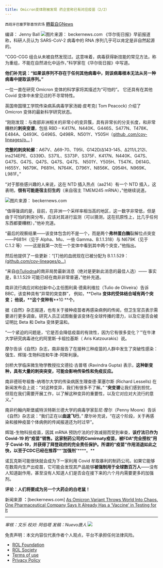 ```yaml
---
title: Omicron变体刚被发现 药企宣称已有对应疫苗（2/2）
---
```

`西班牙巴塞罗那喜悦农场` [轉載自GNews](https://gnews.org/zh-hans/1701136/)

编译： Jenny Ball
![](https://assets.gnews.org/wp-content/uploads/2021/11/image0-2-16.jpg)图片来源： beckernews.com
《华尔街日报》早前报道称，科研人员认为 SARS-CoV-2 病毒中的 RNA 序列几乎可以肯定是非自然起源的。

“CGG-CGG 组合从未被自然发现过。这意味着，病毒获得新技能的常见方法，称为重组，不能在自然进化中运作，”科学家在《华尔街日报》中写道。

**他们补充说：“如果该序列不存在于任何其他病毒中，则该病毒根本无法从另一种病毒中提取该序列。”**

一位一直在研究 Omicron 变体的科学家将其描述为“可怕的”。 它还具有在其他 Covid 变体中未曾见过的不寻常特性。

英国帝国理工学院传染病系病毒学家汤姆·皮考克( Tom Peacock) 介绍了 Omicron 变体的最新科学研究状态。

“刚刚发现：与南部非洲相关的非常小的变异簇，具有非常长的分支长度，和非常糟糕的**刺突变谱**，包括 RBD – K417N、N440K、G446S、S477N、T478K、E484A、Q493K、G496S、Q498R、N501Y、Y505H（[github .com/cov-lineages/p…](https://github.com/cov-lineages/pango-designation/issues/343) )

**完整的刺突轮廓**：A67V、Δ69-70、T95I、G142D/Δ143-145、Δ211/L212I、ins214EPE、G339D、S371L、S373P、S375F、K417N、N440K、G47S、G47S、G47S、Q47S、Q47S、Q47S、 N501Y、Y505H、T547K、D614G、H655Y、N679K、P681H、N764K、D796Y、N856K、Q954H、N969K、L981F。”

“对于那些感兴趣的人来说，这在 NTD 插入热点（aa214）有一个 NTD 插入，这表明，**很有可能是宿主衍生的**（来自宿主 TMEM245 mRNA），”他继续说道。

![](https://assets.gnews.org/wp-content/uploads/2021/11/image-841.png)图片来源： beckernews.com

“值得强调的是，目前，在非洲一个采样率相当高的地区，这一数字非常低，但是由于可怕的刺突分布，应该对其进行监测（可以猜测，这在抗原性上，比几乎任何东西都要糟糕），”他补充道。

“最后的观察结果——该变体包含的不是一个，而是两个**弗林蛋白酶**裂解位点突变——P681H（见于 Alpha、Mu、一些 Gamma、B.1.1.318）与 N679K（见于 C.1.2 等）——这是我第一次在一个变体中看到其中两个突变，”他指出。

然后他提供了一些更新：“[T]他的血统现在已被分配为 B.1.1.529：[(github.com/cov-lineages/p…)](https://github.com/cov-lineages/pango-designation/issues/343)

“来自[@Tuliodna](https://twitter.com/Tuliodna)的南非局势最新消息（绝对是更新此消息的最佳人选）—— 事实是，B.1.1.529 可能已经在南非非常普遍，”他补充道。

南非流行病应对和创新中心主任图利奥·德奥利维拉（Tulio de Oliveira）告诉 BBC，该变种具有“异常的突变群”， 例如，**Delta ****变体的受体结合域有两个突变**； 他说，**这个变种有****10 ****个**。

据《自然》杂志报道，也有关于接种疫苗者再感染病例的传闻，但卫生官员表示需要进行更多调查。研究人员正试图衡量该变体在全球传播的潜力，以及它是否会被证明比 Beta 和 Delta 变体更温和。

“一个紧迫的问题是，‘它是否会降低疫苗的有效性，因为它有很多变化？’”在牛津大学研究病毒进化的阿里斯·卡祖拉基斯（ Aris Katzourakis）说。

摩尔告诉《自然》杂志，南非报告了在接种三种疫苗的人群中发生了突破性感染：强生、辉瑞-生物科技和牛津-阿斯利康。

剑桥大学临床微生物学教授拉文德拉·古普塔 (Ravindra Gupta) 表示，**这种新变种，具有大量的刺突突变，可能会影响传染性和免疫反应。**

南非德班夸祖鲁-纳塔尔大学的传染病医生理查德·莱塞尔斯 (Richard Lessells) 在新闻发布会上说：“对这种变异，我们有很多不了解。” “**突变谱**让我们感到担忧，但现在我们需要开展工作，以了解这种变异的重要性，以及它对应对大流行的意义。”

南非约翰内斯堡威特沃特斯兰德大学的病毒学家彭尼·摩尔（Penny Moore）告诉《自然》杂志说：“我们正在以**曲速飞行**。” 摩尔补充说，“在这个阶段，关于再感染和接种疫苗个体病例的传闻报道还为时过早”。

辉瑞-生物科技疫苗，因其 mRNA 预防疗法的疗效减弱而受到审查，**该疗法已作为****Covid-19 ****的****“****疫苗****”****销售**。这家制药公司的Comirnaty疫苗，被FDA“完全授权”用于 Covid-19，并获得了拜登政府的完全责任保护。**所谓的****“****疫苗****”****作用消退如此之快，以至于****CDC****已经在推荐****“****加强剂****”****。**

诺瓦克斯可能很快就会成为下一家利用 Covid 牟取暴利的制药公司。如果它能够在数周内生产出疫苗，它可能会发现其产品能够**被强制用于全球数百万人**——没有人知道副作用，甚至没有人知道人们是否会在接下来的六个月内需要更多的加强剂。

**评论：人们将要成为另一个大药企的白老鼠！**

新闻来源 **：**[beckernews.com] [As Omicron Variant Throws World Into Chaos, One Pharmaceutical Company Says It Already Has a ‘Vaccine’ in Testing for It](https://beckernews.com/as-omicron-variant-throws-world-into-chaos-one-pharmaceutical-company-suddenly-says-it-already-has-a-vaccine-in-testing-for-it-43215/)

* * *

*审核：文乐
校对: 阿伯塔
发稿：Nuevo唐人*
![](https://assets.gnews.org/wp-content/uploads/2021/11/GNEWS_CH.-1.jpeg)
 

免责声明：本文内容仅代表作者个人观点，平台不承担任何法律风险。

- [ROL Foundation](https://rolfoundation.org/)
- [ROL Society](https://rolsociety.org/)
- [Terms of use](https://gnews.org/terms-of-use-3/)
- [Privacy Policy](https://gnews.org/privacy-policy/)
